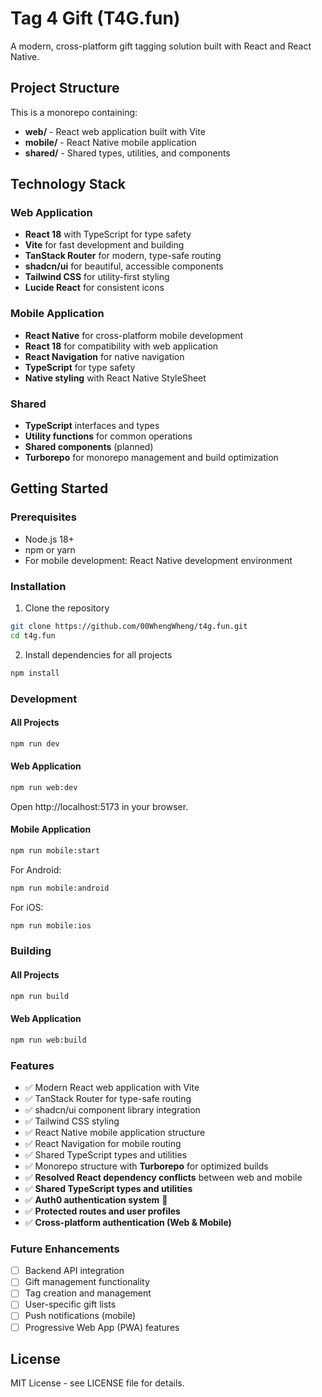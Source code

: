 # Tag 4 Gift (T4G.fun)

A modern, cross-platform gift tagging solution built with React and React Native.

## Project Structure

This is a monorepo containing:

- **web/** - React web application built with Vite
- **mobile/** - React Native mobile application
- **shared/** - Shared types, utilities, and components

## Technology Stack

### Web Application
- **React 18** with TypeScript for type safety
- **Vite** for fast development and building
- **TanStack Router** for modern, type-safe routing
- **shadcn/ui** for beautiful, accessible components
- **Tailwind CSS** for utility-first styling
- **Lucide React** for consistent icons

### Mobile Application
- **React Native** for cross-platform mobile development
- **React 18** for compatibility with web application
- **React Navigation** for native navigation
- **TypeScript** for type safety
- **Native styling** with React Native StyleSheet

### Shared
- **TypeScript** interfaces and types
- **Utility functions** for common operations
- **Shared components** (planned)
- **Turborepo** for monorepo management and build optimization

## Getting Started

### Prerequisites
- Node.js 18+ 
- npm or yarn
- For mobile development: React Native development environment

### Installation

1. Clone the repository
```bash
git clone https://github.com/00WhengWheng/t4g.fun.git
cd t4g.fun
```

2. Install dependencies for all projects
```bash
npm install
```

### Development

#### All Projects
```bash
npm run dev
```

#### Web Application
```bash
npm run web:dev
```
Open http://localhost:5173 in your browser.

#### Mobile Application
```bash
npm run mobile:start
```

For Android:
```bash
npm run mobile:android
```

For iOS:
```bash
npm run mobile:ios
```

### Building

#### All Projects
```bash
npm run build
```

#### Web Application
```bash
npm run web:build
```

### Features

- ✅ Modern React web application with Vite
- ✅ TanStack Router for type-safe routing
- ✅ shadcn/ui component library integration
- ✅ Tailwind CSS styling
- ✅ React Native mobile application structure
- ✅ React Navigation for mobile routing
- ✅ Shared TypeScript types and utilities
- ✅ Monorepo structure with **Turborepo** for optimized builds
- ✅ **Resolved React dependency conflicts** between web and mobile
- ✅ **Shared TypeScript types and utilities**
- ✅ **Auth0 authentication system** 🔐
- ✅ **Protected routes and user profiles**
- ✅ **Cross-platform authentication (Web & Mobile)**

### Future Enhancements

- [ ] Backend API integration
- [ ] Gift management functionality
- [ ] Tag creation and management
- [ ] User-specific gift lists
- [ ] Push notifications (mobile)
- [ ] Progressive Web App (PWA) features

## License

MIT License - see LICENSE file for details.
